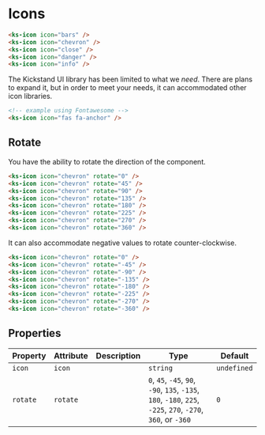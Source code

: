 # Icons

<div class="my-xl">
    <ks-icon icon="bars" />
    <ks-icon icon="chevron" />
    <ks-icon icon="close" />
    <ks-icon icon="danger" />
    <ks-icon icon="info" />
</div>

```html
<ks-icon icon="bars" />
<ks-icon icon="chevron" />
<ks-icon icon="close" />
<ks-icon icon="danger" />
<ks-icon icon="info" />
```

The Kickstand UI library has been limited to what we _need_. There are plans to expand it, but in order to meet your needs, it can accommodated other icon libraries.

```html
<!-- example using Fontawesome -->
<ks-icon icon="fas fa-anchor" />
```

## Rotate

You have the ability to rotate the direction of the component.

<div class="my-xl">
    <ks-icon icon="chevron" rotate="0" />
    <ks-icon icon="chevron" rotate="45" />
    <ks-icon icon="chevron" rotate="90" />
    <ks-icon icon="chevron" rotate="135" />
    <ks-icon icon="chevron" rotate="180" />
    <ks-icon icon="chevron" rotate="225" />
    <ks-icon icon="chevron" rotate="270" />
    <ks-icon icon="chevron" rotate="360" />
</div>

```html
<ks-icon icon="chevron" rotate="0" />
<ks-icon icon="chevron" rotate="45" />
<ks-icon icon="chevron" rotate="90" />
<ks-icon icon="chevron" rotate="135" />
<ks-icon icon="chevron" rotate="180" />
<ks-icon icon="chevron" rotate="225" />
<ks-icon icon="chevron" rotate="270" />
<ks-icon icon="chevron" rotate="360" />
```

It can also accommodate negative values to rotate counter-clockwise.

<div class="my-xl">
    <ks-icon icon="chevron" rotate="0" />
    <ks-icon icon="chevron" rotate="-45" />
    <ks-icon icon="chevron" rotate="-90" />
    <ks-icon icon="chevron" rotate="-135" />
    <ks-icon icon="chevron" rotate="-180" />
    <ks-icon icon="chevron" rotate="-225" />
    <ks-icon icon="chevron" rotate="-270" />
    <ks-icon icon="chevron" rotate="-360" />
</div>

```html
<ks-icon icon="chevron" rotate="0" />
<ks-icon icon="chevron" rotate="-45" />
<ks-icon icon="chevron" rotate="-90" />
<ks-icon icon="chevron" rotate="-135" />
<ks-icon icon="chevron" rotate="-180" />
<ks-icon icon="chevron" rotate="-225" />
<ks-icon icon="chevron" rotate="-270" />
<ks-icon icon="chevron" rotate="-360" />
```

## Properties

| Property | Attribute | Description | Type     | Default     |
| -------- | --------- | ----------- | -------- | ----------- |
| `icon`   | `icon`    |             | `string` | `undefined` |
| `rotate` | `rotate`  |             | `0`, `45`, `-45`, `90`, `-90`, `135`, `-135`, `180`, `-180`, `225`, `-225`, `270`, `-270`, `360`, or `-360` | `0`       |

